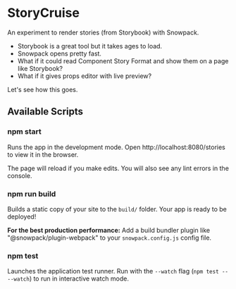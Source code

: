 # StoryCruise

An experiment to render stories (from Storybook) with Snowpack.

* Storybook is a great tool but it takes ages to load.
* Snowpack opens pretty fast.
* What if it could read Component Story Format and show them on a page like Storybook?
* What if it gives props editor with live preview?

Let's see how this goes.

## Available Scripts

### npm start

Runs the app in the development mode.
Open http://localhost:8080/stories to view it in the browser.

The page will reload if you make edits.
You will also see any lint errors in the console.

### npm run build

Builds a static copy of your site to the `build/` folder.
Your app is ready to be deployed!

**For the best production performance:** Add a build bundler plugin like "@snowpack/plugin-webpack" to your `snowpack.config.js` config file.

### npm test

Launches the application test runner.
Run with the `--watch` flag (`npm test -- --watch`) to run in interactive watch mode.
